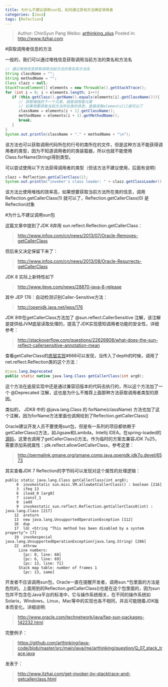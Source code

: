 ```yaml
---
title: 为什么不建议调用sun包，如何通过其他方法确定调用者
categories: [Java]
tags: [Refection]
---
```


> Author: ChinSyun Pang
> Weibo: [arthinking_plus](http://weibo.com/arthinkingplus)
> Posted in: http://www.itzhai.com

#获取调用者信息的方法

一般的，我们可以通过堆栈信息获取调用当前方法的类名和方法名
```java
// 通过堆栈信息获取调用当前方法的类名和方法名
String className = "";
String methodName = "";
Class clazz = null;
StackTraceElement[] elements = new Throwable().getStackTrace();
for (int i = 0; i < elements.length; i++){
   if (this.getClass().getName().equals(elements[i].getClassName())){
      // 获取堆栈的下一个元素，就是调用者元素
      // 如果想要获取当前方法所在类的信息，直接读取elements[i]就可以了
      className = elements[i + 1].getClassName();
      methodName = elements[i + 1].getMethodName();
      break;
   }
}
System.out.println(className + "." + methodName + "\n");
```

该方法也可以获取调用代码所在的行号的类所在的文件，但是这种方法不能获得调用者的类型，因为不知道调用者的的类装载器，所以也就不能使用Class.forName(String)得到类型。

可以尝试使用以下方法获得调用者的类型（但该方法不建议使用，后面有说明）

```java
clazz = Reflection.getCallerClass(2);
System.out.println("invoker's class loader: " + clazz.getClassLoader() + "\nclass name: " + clazz.getName());
```
该方法比使用堆栈的效率高，如果想要获取当前方法所在类的信息，调用 Reflection.getCallerClass(1) 就可以了，Reflection.getCallerClass(0) 是Reflection对象

#为什么不建议调用sun包

这篇文章中提到了JDK 8弃用 sun.reflect.Reflection.getCallerClass：
  
> http://www.infoq.com/cn/news/2013/07/Oracle-Removes-getCallerClass

但后来又决定保留下来了：

> http://www.infoq.com/cn/news/2013/08/Oracle-Resurrects-getCallerClass


JDK 8 实际上新特性如下

> http://www.iteye.com/news/28870-java-8-release

其中 JEP 176：自动检测识别Caller-Sensitive方法：

> http://openjdk.java.net/jeps/176

JDK 8中在getCallerClass方法加了 @sun.reflect.CallerSensitive 注解，该注解是提供给JVM底层读取处理的，提高了JDK实现感知调用者功能的安全性，详细参考：

> http://stackoverflow.com/questions/22626808/what-does-the-sun-reflect-callersensitive-annotation-mean

查看getCallerClass的[底层实现](http://cr.openjdk.java.net/~mchung/jdk8/webrevs/8025799/hotspot.00/src/share/vm/prims/jvm.cpp.html '底层实现')#668可以发现，当传入了depth的时候，调用了net.reflect.Reflection类的这个方法：

```java
@java.lang.Deprecated
public static native java.lang.Class getCallerClass(int arg0);
```

这个方法在底层实现中还是通过兼容旧版本的代码去执行的，所以这个方法加了一个 @Deprecated 注解，这也是为什么不推荐上面那种方法获取调用者类型的原因。

类似的， JDK8 中的 @java.lang.Class 的 forName(className) 方法也加了这个注解，因为forName方法里面也调用给到了Reflection.getCallerClass()

Oracle建议开发人员不要使用sun包，但是有一系列的项目都依赖于getCallerClass()方法，如Jigsaw和Lambda，Intellij IDEA。在spring-loaded的[源码](https://github.com/spring-projects/spring-loaded/blob/master/springloaded/src/main/java/org/springsource/loaded/ri/ReflectiveInterceptor.java#L213 '源码')，这里也调用了getCallerClass()方法，作为临时的方案去兼容JDK 7u25，需要添加系统属性：jdk.reflect.allowGetCallerClass，参考这里：

> http://permalink.gmane.org/gmane.comp.java.openjdk.jdk7u.devel/6573

其实查看JDK 7 Reflection的字节码可以发现对这个属性的处理逻辑：
```
public static java.lang.Class getCallerClass(int arg0);
     0  invokestatic sun.misc.VM.allowGetCallerClass() : boolean [216]
     3  ifeq 13
     6  iload_0 [arg0]
     7  iconst_1
     8  iadd
     9  invokestatic sun.reflect.Reflection.getCallerClass0(int) : java.lang.Class [217]
    12  areturn
    13  new java.lang.UnsupportedOperationException [112]
    16  dup
    17  ldc <String "This method has been disabled by a system property"> [7]
    19  invokespecial java.lang.UnsupportedOperationException(java.lang.String) [206]
    22  athrow
      Line numbers:
        [pc: 0, line: 68]
        [pc: 6, line: 69]
        [pc: 13, line: 71]
      Stack map table: number of frames 1
        [pc: 13, same]
```

开发者不应该调用sun包，Oracle一直在提醒开发者，调用sun.*包里面的方法是危险的。上面用到的Reflection.getCallerClass()也是在这个包里面的，因为sun包并不包含在Java平台的标准中，它与操作系统相关，在不同的操作系统如Solaris，Windows，Linux，Mac等中的实现也各不相同，并且可能随着JDK版本而变化。详细说明: 

> http://www.oracle.com/technetwork/java/faq-sun-packages-142232.html

完整例子：
> https://github.com/arthinking/java-code/blob/master/src/main/java/me/arthinking/question/Q_07_stack_trace.java

发表于：
> http://www.itzhai.com/get-invoker-by-stacktrace-and-getcallerclass.html
 


